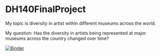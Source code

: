 # DH140FinalProject

My topic is diversity in artist within different museums across the world. 

My question: Has the diversity in artists being represented at major museums across the country changed over time?

[![Binder](https://mybinder.org/badge_logo.svg)](https://mybinder.org/v2/gh/patawale/DH140FinalProject/HEAD)